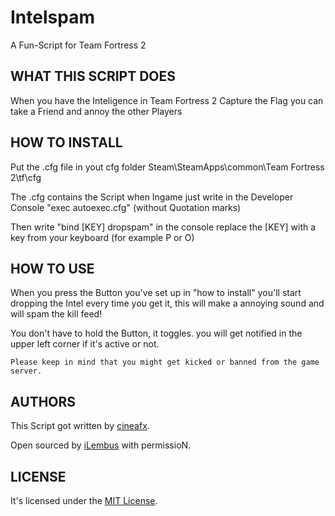 Intelspam
=========
A Fun-Script for Team Fortress 2

## WHAT THIS SCRIPT DOES
When you have the Inteligence in Team Fortress 2 Capture the Flag
you can take a Friend and annoy the other Players

## HOW TO INSTALL
Put the .cfg file in yout cfg folder
Steam\SteamApps\common\Team Fortress 2\tf\cfg

The .cfg contains the Script
when Ingame just write in the Developer Console
"exec autoexec.cfg" (without Quotation marks)

Then write "bind [KEY] dropspam" in the console
replace the [KEY] with a key from your keyboard
(for example P or O)


##  HOW TO USE
When you press the Button you've set up in "how to install"
you'll start dropping the Intel every time you get it,
this will make a annoying sound and will spam the kill feed!

You don't have to hold the Button, it toggles.
you will get notified in the upper left
corner if it's active or not.

	Please keep in mind that you might get kicked or banned from the game server.


## AUTHORS
This Script got written by [cineafx].

Open sourced by [iLembus] with permissioN.

## LICENSE

It's licensed under the [MIT License].

[cineafx]: http://steamcommunity.com/id/cineafx
[iLembus]: http://steamcommunity.com/id/iLembus

[MIT License]: www.opensource.org/licenses/MI
